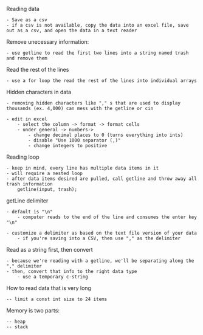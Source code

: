 Reading data

    - Save as a csv
    - if a csv is not available, copy the data into an excel file, save out as a csv, and open the data in a text reader


Remove unecessary information:

    - use getline to read the first two lines into a string named trash and remove them 


Read the rest of the lines

    - use a for loop the read the rest of the lines into individual arrays


Hidden characters in data

    - removing hidden characters like "," s that are used to display thousands (ex. 4,000) can mess with the getline or cin

    - edit in excel
        - select the column -> format -> format cells
        - under general -> numbers->
            - change decimal places to 0 (turns everything into ints)
            - disable "Use 1000 separator (,)"
            - change integers to positive

Reading loop 

    - keep in mind, every line has multiple data items in it
    - will require a nested loop 
    - after data items desired are pulled, call getline and throw away all trash information
        getline(input, trash);


getLine delimiter

    - default is "\n"
        - computer reads to the end of the line and consumes the enter key "\n"

    - customize a delimiter as based on the text file version of your data
        - if you're saving into a CSV, then use "," as the delimiter


Read as a string first, then convert

    - because we're reading with a getline, we'll be separating along the "," delimiter
    - then, convert that info to the right data type
        - use a temporary c-string

How to read data that is very long

    -- limit a const int size to 24 items 



Memory is two parts:
    
    -- heap
    -- stack 


